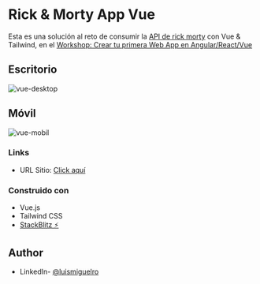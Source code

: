 # Rick & Morty App Vue

Esta es una solución al reto de consumir la [API de rick morty](https://rickandmortyapi.com/api/character) con Vue & Tailwind, en el [Workshop: Crear tu primera Web App en Angular/React/Vue](https://gdg.community.dev/events/details/google-gdg-medellin-presents-workshop-crear-tu-primera-web-app-en-angularreactvue/)




## Escritorio


![vue-desktop](https://user-images.githubusercontent.com/101124184/225448442-316fbf82-1b78-493c-a5f6-b713c98dab1d.jpg)

## Móvil

![vue-mobil](https://user-images.githubusercontent.com/101124184/225449496-a8022b7c-446d-4481-a558-a14d548e147a.jpg)


### Links

- URL Sitio: [Click aquí](https://vue-oorg68.stackblitz.io)


### Construido con

- Vue.js
- Tailwind CSS
- [StackBlitz ⚡️](https://stackblitz.com/)

## Author
- LinkedIn- [@luismiguelro](https://www.linkedin.com/in/luismiguelro/)



